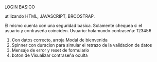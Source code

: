 LOGIN BASICO

utilizando HTML, JAVASCRIPT, BROOSTRAP. 

El mismo cuenta con una seguridad basica. Solamente chequea si el usuario y contraseña coinciden. 
Usuario: holamundo
contraseña: 123456

1) Con datos correcto, arroja Modal de bienvenida
2) Spinner con duracion para simular el retrazo de la validacion de datos
3) Mensaje de error y reset de formulario  
4) boton de Visualizar contraseña oculta  


